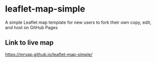 # leaflet-map-simple
A simple Leaflet map template for new users to fork their own copy, edit, and host on GitHub Pages

## Link to live map 
https://mryap.github.io/leaflet-map-simple/


